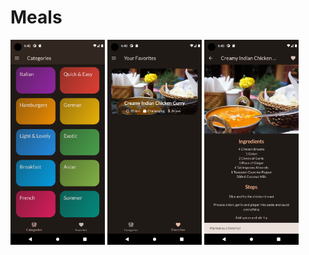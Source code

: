 # Meals
<div>
<img src ="https://github.com/RanaEssam03/Meals/blob/master/screenshots/Screenshot_1690044161.png" style="width:30%" >
  
<img src ="https://github.com/RanaEssam03/Meals/blob/master/screenshots/Screenshot_1690044227.png" style="width:30%" >
<img src ="https://github.com/RanaEssam03/Meals/blob/master/screenshots/Screenshot_1690044215.png" style="width:30%" >
<!-- <img src ="https://github.com/RanaEssam03/Meals/blob/master/screenshots/Screenshot_1690044227.png" style="width:30%" > -->
<!-- <img src ="https://github.com/RanaEssam03/Meals/blob/master/screenshots/Screenshot_1690044227.png" style="width:30%" >
<img src ="https://github.com/RanaEssam03/Meals/blob/master/screenshots/Screenshot_1690044227.png" style="width:30%" > -->
</div>


